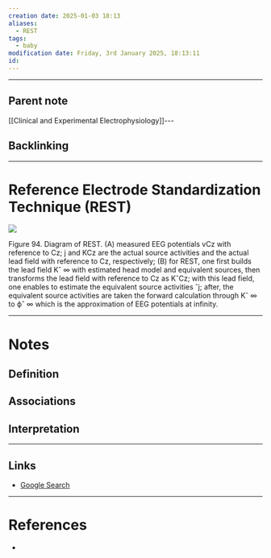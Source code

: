 ```yaml
---
creation date: 2025-01-03 18:13
aliases:
  - REST
tags:
  - baby
modification date: Friday, 3rd January 2025, 18:13:11
id:
---
```

---

## Parent note
[[Clinical and Experimental Electrophysiology]]---
## Backlinking


---
# Reference Electrode Standardization Technique (REST)

![](<2 - Source Material/Masters/attachments/Attachment 72.png>)

Figure 94. Diagram of REST. (A) measured EEG potentials vCz with reference to Cz; j and KCz are the actual source activities and the actual lead field with reference to Cz, respectively; (B) for REST, one first builds the lead field Kˆ ∞ with estimated head model and equivalent sources, then transforms the lead field with reference to Cz as KˆCz; with this lead field, one enables to estimate the equivalent source activities ˆj; after, the equivalent source activities are taken the forward calculation through Kˆ ∞ to ϕˆ ∞ which is the approximation of EEG potentials at infinity.


---
# Notes

## Definition

## Associations

## Interpretation

---
## Links
- [Google Search](https://www.google.com/search?q=Reference+Electrode+Standardization+Technique)

---
# References
+ 
